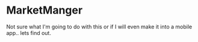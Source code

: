 # MarketManger
Not sure what I'm going to do with this or if I will even make it into a mobile app.. lets find out. 

